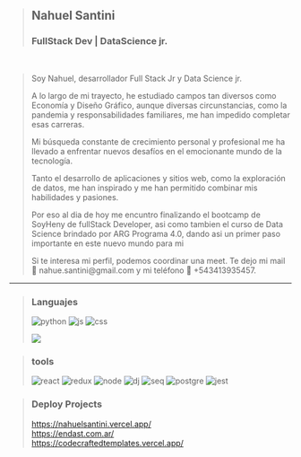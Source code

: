 ><h2>Nahuel Santini</h2>
><h3>FullStack Dev | DataScience jr.</h3>
<br>

>Soy Nahuel, desarrollador Full Stack Jr y Data Science jr.
><p>A lo largo de mi trayecto, he estudiado campos tan diversos como Economía y Diseño Gráfico, aunque diversas circunstancias, como la pandemia y responsabilidades familiares, me han impedido completar esas carreras. </p>
><p>Mi búsqueda constante de crecimiento personal y profesional me ha llevado a enfrentar nuevos desafíos en el emocionante mundo de la tecnología. </p>
><p>Tanto el desarrollo de aplicaciones y sitios web, como la exploración de datos, me han inspirado y me han permitido combinar mis habilidades y pasiones. </p>
><p>Por eso al dia de hoy me encuntro finalizando el bootcamp de SoyHeny de fullStack Developer, asi como tambien el curso de Data Science brindado por ARG Programa 4.0, dando asi un primer paso importante en este nuevo mundo para mi</p>
><p>Si te interesa mi perfil, podemos coordinar una meet. Te dejo mi mail 📧 nahue.santini@gmail.com y mi teléfono 📱 +543413935457.</p>
<hr>


><h3>Languajes</h3>
>
>![python](https://github.com/nahuelnob/nahuelnob/assets/114954864/d6521331-3dd9-44d2-843a-df486d6f7c4b)
>![js](https://github.com/nahuelnob/nahuelnob/assets/114954864/87de4b64-d027-4204-bd69-9e9c17d378c3)
>![css](https://github.com/nahuelnob/nahuelnob/assets/114954864/bd71a0f9-38e2-4383-a72d-e3862ba79e1b)
>
>![](https://github-readme-stats.vercel.app/api/top-langs/?username=nahuelnob)

><h3>tools</h3>
>
>![react](https://github.com/nahuelnob/nahuelnob/assets/114954864/d288f734-76e2-4296-89b1-0ea334582300)
>![redux](https://github.com/nahuelnob/nahuelnob/assets/114954864/26b0864b-5744-48da-b834-c4d6aede57a0)
>![node](https://github.com/nahuelnob/nahuelnob/assets/114954864/f3a96ea7-5e79-4de8-9aea-edc4da6486cf)
>![dj](https://github.com/nahuelnob/nahuelnob/assets/114954864/645ca9cd-a3be-4c6f-9166-b0410d5f7076)
>![seq](https://github.com/nahuelnob/nahuelnob/assets/114954864/5946a001-4ccc-4128-878c-f88644e6dd24)
>![postgre](https://github.com/nahuelnob/nahuelnob/assets/114954864/5b4a39bc-a3b8-40a6-a965-dabcd4e0bc4b)
>![jest](https://github.com/nahuelnob/nahuelnob/assets/114954864/d9b89803-0d98-4cfb-9635-5fd6846a284f)

><h3>Deploy Projects</h3>
>
>https://nahuelsantini.vercel.app/<br/>
>https://endast.com.ar/<br/>
>https://codecraftedtemplates.vercel.app/<br/>



  



